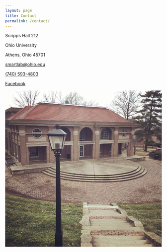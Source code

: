 ```yaml
---
layout: page
title: Contact
permalink: /contact/
---
```



Scripps Hall 212

Ohio University

Athens, Ohio 45701

[smartlab@ohio.edu](mailto:smartlab@ohio.edu)

[(740) 593-4803](tel://7405934803)

[Facebook](https://www.facebook.com/SMARTlabOhioU)

![](/uploads/versions/scrippshall---x----960-960x---.jpg)